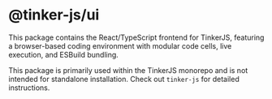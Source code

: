 # @tinker-js/ui

This package contains the React/TypeScript frontend for TinkerJS, featuring a browser-based coding environment with
modular code cells, live execution, and ESBuild bundling.

This package is primarily used within the TinkerJS monorepo and is not intended for standalone installation. Check out
`tinker-js` for detailed instructions.
